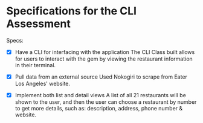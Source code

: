 # Specifications for the CLI Assessment

Specs:
- [X] Have a CLI for interfacing with the application
      The CLI Class built allows for users to interact with the gem by viewing the restaurant information in their terminal.

- [X] Pull data from an external source
      Used Nokogiri to scrape from Eater Los Angeles' website.

- [X] Implement both list and detail views
      A list of all 21 restaurants will be shown to the user, and then the user can choose a restaurant by number to get more details, such as: description, address, phone number & website.

